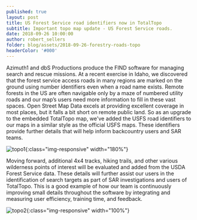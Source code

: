```yaml
---
published: true
layout: post
title: US Forest Service road identifiers now in TotalTopo
subtitle: Important topo map update - US Forest Service roads.
date: 2018-09-26 10:00:00
author: robert_sellers
folder: blog/assets/2018-09-26-forestry-roads-topo
headerColor: '#000'
---
```


Azimuth1 and dbS Productions produce the FIND software for managing search and rescue missions.  At a recent exercise in Idaho, we discovered that the forest service access roads in many regions are marked on the ground using number identifiers even when a road name exists. Remote forests in the US are often navigable only by a maze of numbered utility roads and our map’s users need more information to fill in these vast spaces. Open Street Map Data excels at providing excellent coverage in most <!--more--> places, but it falls a bit short on remote public land. So as an upgrade to the embedded TotalTopo map, we've added the USFS road identifiers to our maps in a similar style as the official USFS maps. These identifiers provide further details that will help inform backcountry users and SAR teams.

![topo1]({{site.baseurl}}/{{page.folder}}/topo-USFS.png){:class="img-responsive" width="180%"}

Moving forward, additional 4x4 tracks, hiking trails, and other various wilderness points of interest will be evaluated and added from the USDA Forest Service data. These details will further assist our users in the identification of search targets as part of SAR investigations and users of TotalTopo. This is a good example of how our team is continuously improving small details throughout the software by integrating and measuring user efficiency, training time, and feedback.

![topo2]({{site.baseurl}}/{{page.folder}}/topo-USFS2.png){:class="img-responsive" width="100%"}
